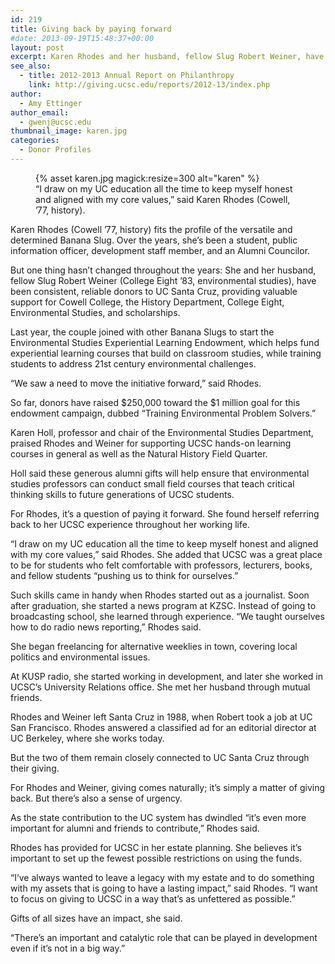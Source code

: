 ```yaml
---
id: 219
title: Giving back by paying forward
#date: 2013-09-19T15:48:37+00:00
layout: post
excerpt: Karen Rhodes and her husband, fellow Slug Robert Weiner, have been consistent, reliable donors to UC Santa Cruz, providing valuable support for Cowell College, the History Department, scholarships, and more.
see_also:
  - title: 2012-2013 Annual Report on Philanthropy
    link: http://giving.ucsc.edu/reports/2012-13/index.php
author:
  - Amy Ettinger
author_email:
  - gwenj@ucsc.edu
thumbnail_image: karen.jpg
categories:
  - Donor Profiles
---
```

<figure class="inline-image right">
{% asset karen.jpg magick:resize=300 alt="karen" %}<figcaption>“I draw on my UC education all the time to keep myself honest and aligned with my core values,” said Karen Rhodes (Cowell, ’77, history).</figcaption></figure>

Karen Rhodes (Cowell &#8217;77, history) fits the profile of the versatile and determined Banana Slug. Over the years, she&#8217;s been a student, public information officer, development staff member, and an Alumni Councilor.

But one thing hasn&#8217;t changed throughout the years: She and her husband, fellow Slug Robert Weiner (College Eight &#8217;83, environmental studies), have been consistent, reliable donors to UC Santa Cruz, providing valuable support for Cowell College, the History Department, College Eight, Environmental Studies, and scholarships.

Last year, the couple joined with other Banana Slugs to start the Environmental Studies Experiential Learning Endowment, which helps fund experiential learning courses that build on classroom studies, while training students to address 21st century environmental challenges.

&#8220;We saw a need to move the initiative forward,&#8221; said Rhodes.

So far, donors have raised $250,000 toward the $1 million goal for this endowment campaign, dubbed &#8220;Training Environmental Problem Solvers.&#8221;

Karen Holl, professor and chair of the Environmental Studies Department, praised Rhodes and Weiner for supporting UCSC hands-on learning courses in general as well as the Natural History Field Quarter.

Holl said these generous alumni gifts will help ensure that environmental studies professors can conduct small field courses that teach critical thinking skills to future generations of UCSC students.

For Rhodes, it&#8217;s a question of paying it forward. She found herself referring back to her UCSC experience throughout her working life.

&#8220;I draw on my UC education all the time to keep myself honest and aligned with my core values,&#8221; said Rhodes. She added that UCSC was a great place to be for students who felt comfortable with professors, lecturers, books, and fellow students &#8220;pushing us to think for ourselves.&#8221;

Such skills came in handy when Rhodes started out as a journalist. Soon after graduation, she started a news program at KZSC. Instead of going to broadcasting school, she learned through experience. &#8220;We taught ourselves how to do radio news reporting,&#8221; Rhodes said.

She began freelancing for alternative weeklies in town, covering local politics and environmental issues.

At KUSP radio, she started working in development, and later she worked in UCSC&#8217;s University Relations office. She met her husband through mutual friends.

Rhodes and Weiner left Santa Cruz in 1988, when Robert took a job at UC San Francisco. Rhodes answered a classified ad for an editorial director at UC Berkeley, where she works today.

But the two of them remain closely connected to UC Santa Cruz through their giving.

For Rhodes and Weiner, giving comes naturally; it&#8217;s simply a matter of giving back. But there&#8217;s also a sense of urgency.

As the state contribution to the UC system has dwindled &#8220;it&#8217;s even more important for alumni and friends to contribute,&#8221; Rhodes said.

Rhodes has provided for UCSC in her estate planning. She believes it&#8217;s important to set up the fewest possible restrictions on using the funds.

&#8220;I&#8217;ve always wanted to leave a legacy with my estate and to do something with my assets that is going to have a lasting impact,&#8221; said Rhodes. &#8220;I want to focus on giving to UCSC in a way that&#8217;s as unfettered as possible.&#8221;

Gifts of all sizes have an impact, she said.

&#8220;There&#8217;s an important and catalytic role that can be played in development even if it&#8217;s not in a big way.&#8221;
